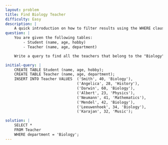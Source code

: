```yaml
---
layout: problem
title: Find Biology Teacher
difficulty: Easy
description: |
    A quick introduction on how to filter results using the WHERE clause.
question: |
    You are given the following tables:
        - Student (name, age, hobby)
        - Teacher (name, age, department)

    Write a query to find all the teachers that belong to the "Biology" department.

initial-query: | 
    CREATE TABLE Student (name, age, hobby);
    CREATE TABLE Teacher (name, age, department);
    INSERT INTO Teacher VALUES  ('Smith', 40, 'Biology'), 
                                ('Angelica', 28, 'History'), 
                                ('Darwin', 60, 'Biology'), 
                                ('Albert', 23, 'Physics'), 
                                ('Neumann', 41, 'Mathematics'), 
                                ('Mendel', 42, 'Biology'), 
                                ('Leeuwenhoek', 34, 'Biology'), 
                                ('Karajan', 32, 'Music');

solution: | 
    SELECT *
    FROM Teacher
    WHERE department = 'Biology';
---
```


